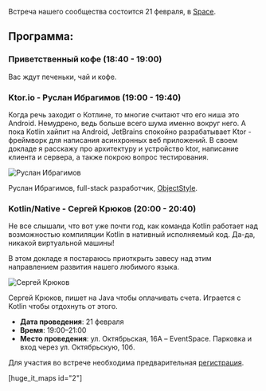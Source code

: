 Встреча нашего сообщества состоится 21 февраля, в [Space](http://eventspace.by).

## Программа:

### Приветственный кофе (18:40 - 19:00)

Вас ждут печеньки, чай и кофе.

### Ktor.io - Руслан Ибрагимов (19:00 - 19:40)

Когда речь заходит о Котлине, то многие считают что его ниша это Android. Немудрено, ведь больше всего шума именно вокруг него. А пока Kotlin хайпит на Android, JetBrains спокойно разрабатывает Ktor - фреймворк для написания асинхронных веб приложений. В своем докладе я расскажу про архитектуру и устройство ktor, написание клиента и сервера, а также покрою вопрос тестирования.

<img class="circle_150" src="https://bkug.by/wp-content/uploads/2017/12/ruslan_ibragimov.jpg" alt="Руслан Ибрагимов" />

Руслан Ибрагимов, full-stack разработчик, [ObjectStyle](https://www.objectstyle.com/).


### Kotlin/Native - Сергей Крюков (20:00 - 20:40)

Не все слышали, что вот уже почти год, как команда Kotlin работает над возможностью компиляции Kotlin в нативный исполняемый код. Да-да, никакой виртуальной машины!

В этом докладе я постараюсь приоткрыть завесу над этим направлением развития нашего любимого языка.

<img class="circle_150" src="https://bkug.by/wp-content/uploads/2017/12/siarhei_krukau.jpg" alt="Сергей Крюков" />

Сергей Крюков, пишет на Java чтобы оплачивать счета. Играется с Kotlin чтобы отдохнуть от этого.

* **Дата проведения**: 21 февраля
* **Время**: 19:00–21:00
* **Место проведения**: ул. Октябрьская, 16А – EventSpace. Парковка и вход через ул. Октябрьскую, 10б.

Для участия во встрече необходима предварительная [регистрация](https://goo.gl/forms/lApULtR32N17ZZe22).

[huge_it_maps id="2"]
